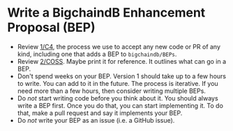 # Write a BigchaindB Enhancement Proposal (BEP)

- Review [1/C4](https://github.com/bigchaindb/BEPs/tree/master/1), the process we use to accept any new code or PR of any kind, including one that adds a BEP to `bigchaindb/BEPs`.
- Review [2/COSS](https://github.com/bigchaindb/BEPs/tree/master/2). Maybe print it for reference. It outlines what can go in a BEP.
- Don't spend weeks on your BEP. Version 1 should take up to a few hours to write. You can add to it in the future. The process is iterative. If you need more than a few hours, then consider writing multiple BEPs.
- Do _not_ start writing code before you think about it. You should always write a BEP first. Once you do that, you can start implementing it. To do that, make a pull request and say it implements your BEP.
- Do _not_ write your BEP as an issue (i.e. a GitHub issue).

